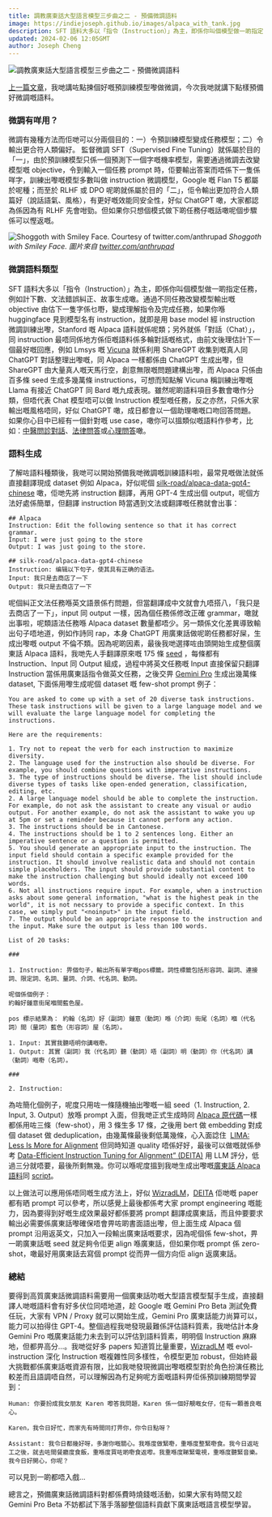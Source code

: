 ```yaml
---
title: 調教廣東話大型語言模型三步曲之二 - 預備微調語料
image: https://indiejoseph.github.io/images/alpaca_with_tank.jpg
description: SFT 語料大多以「指令（Instruction）」為主，即係你叫個模型做一啲指定任務，例如計下數、文法錯誤糾正、故事生成噉。
updated: 2024-02-06 12:05GMT
author: Joseph Cheng
---
```


![調教廣東話大型語言模型三步曲之二 - 預備微調語料](https://indiejoseph.github.io/assets/images/alpaca_with_tank.jpg)

[上一篇文章](https://hon9kon9ize.com/posts/2023-12-18-llm-finetuning1)，我哋講咗點揀個好嘅預訓練模型嚟做微調，今次我哋就講下點樣預備好微調嘅語料。

### 微調有咩用？

微調有幾種方法而佢哋可以分兩個目的：一）令預訓練模型變成任務模型；二）令輸出更合符人類偏好。
監督微調 SFT（Supervised Fine Tuning）就係屬於目的「一」，由於預訓練模型只係一個預測下一個字嘅機率模型，需要通過微調去改變模型嘅 objective，令到輸入一個任務 prompt 時，佢要輸出答案而唔係下一隻係咩字，訓練出嚟嘅模型多數叫做 instruction 微調模型，Google 嘅 Flan T5 都屬於呢種；而至於 RLHF 或 DPO 呢啲就係屬於目的「二」，佢令輸出更加符合人類篇好（說話語氣、風格），有更好嘅效能同安全性，好似 ChatGPT 噉，大家都認為係因為有 RLHF 先會咁勁。但如果你只想個模式做下啲任務仔嘅話噉呢個步驟係可以慳返嘅。

![Shoggoth with Smiley Face. Courtesy of twitter.com/anthrupad](https://indiejoseph.github.io/assets/images/shoggoth_with_smiley_face.jpg)
*Shoggoth with Smiley Face. 圖片來自 [twitter.com/anthrupad](https://twitter.com/anthrupad)*

### 微調語料類型

SFT 語料大多以「指令（Instruction）」為主，即係你叫個模型做一啲指定任務，例如計下數、文法錯誤糾正、故事生成噉。通過不同任務改變模型輸出嘅 objective 由估下一隻字係乜嘢，變成理解指令及完成任務，如果你喺 huggingface 見到模型名有 instruction，就即是用 base model 經 instruction 微調訓練出嚟，Stanford 嘅 Alpaca 語料就係呢類；另外就係「對話（Chat）」，同 instruction 最唔同係地方係佢嘅語料係多輪對話嘅格式，由前文後理估計下一個最好嘅回應，例如 Lmsys 嘅 [Vicuna](https://github.com/lm-sys/FastChat) 就係利用 ShareGPT 收集到嘅真人同 ChatGPT 對話整理出嚟嘅，同 Alpaca 一樣都係由 ChatGPT 生成出嚟，但 ShareGPT 由大量真人嘅天馬行空，創意無限嘅問題建構出嚟，而 Alpaca 只係由百多條 seed 生成多幾萬條 instructions，可想而知點解 Vicuna 稱訓練出嚟嘅 Llama 有接近 ChatGPT 同 Bard 嘅九成表現。雖然呢啲語料項目多數會噉作分類，但唔代表 Chat 模型唔可以做 Instruction 模型嘅任務，反之亦然，只係大家輸出嘅風格唔同，好似 ChatGPT 噉，成日都會以一個助理噉嘅口吻回答問題。
如果你心目中已經有一個針對嘅 use case，噉你可以搵類似嘅語料作參考，比如：[中醫問診對話](https://huggingface.co/datasets/ticoAg/Chinese-medical-dialogue)、[法律問答](https://huggingface.co/datasets/LawChat-tw/SFT)或[心理問答](https://huggingface.co/datasets/lsy641/PsyQA)噉。

### 語料生成

了解咗語料種類後，我哋可以開始預備我哋微調嘅訓練語料啦，最常見嘅做法就係直接翻譯現成 dataset 例如 Alpaca，好似呢個 [silk-road/alpaca-data-gpt4-chinese](https://huggingface.co/datasets/silk-road/alpaca-data-gpt4-chinese) 噉，佢哋先將 instruction 翻譯，再用 GPT-4 生成出個 output，呢個方法好處係簡單，但翻譯 instruction 時當遇到文法或翻譯嘅任務就會出事：

```
## Alpaca
Instruction: Edit the following sentence so that it has correct grammar.
Input: I were just going to the store
Output: I was just going to the store.

## silk-road/alpaca-data-gpt4-chinese
Instruction: 编辑以下句子，使其具有正确的语法。
Input: 我只是去商店了一下
Output: 我只是去商店了一下
```

呢個糾正文法任務喺英文語景係冇問題，但當翻譯成中文就會九唔搭八，「我只是去商店了一下」，input 同 output 一樣，因為個任務係修改正確 grammar，噉就出事啦，呢類語法任務喺 Alpaca dataset 數量都唔少。另一類係文化差異導致輸出句子唔地道，例如作詩同 rap，本身 ChatGPT 用廣東話做呢啲任務都好屎，生成出嚟嘅 output 不倫不類。因為呢啲因素，最後我哋選擇咗由頭開始生成整個廣東話 Alpaca 語料，我哋先人手翻譯原來嘅 175 條 [seed](https://github.com/tatsu-lab/stanford_alpaca/blob/main/seed_tasks.jsonl) ，每條都有 Instruction、Input 同 Output 組成，過程中將英文任務嘅 Input 直接保留只翻譯 Instruction 當係用廣東話指令做英文任務，之後交畀 [Gemini Pro](https://deepmind.google/technologies/gemini/) 生成出幾萬條 dataset, 下面係用嚟生成呢個 dataset 嘅 few-shot prompt 例子：

```
You are asked to come up with a set of 20 diverse task instructions. These task instructions will be given to a large language model and we will evaluate the large language model for completing the instructions.

Here are the requirements:

1. Try not to repeat the verb for each instruction to maximize diversity.
2. The language used for the instruction also should be diverse. For example, you should combine questions with imperative instructions.
3. The type of instructions should be diverse. The list should include diverse types of tasks like open-ended generation, classification, editing, etc.
2. A large language model should be able to complete the instruction. For example, do not ask the assistant to create any visual or audio output. For another example, do not ask the assistant to wake you up at 5pm or set a reminder because it cannot perform any action.
3. The instructions should be in Cantonese.
4. The instructions should be 1 to 2 sentences long. Either an imperative sentence or a question is permitted.
5. You should generate an appropriate input to the instruction. The input field should contain a specific example provided for the instruction. It should involve realistic data and should not contain simple placeholders. The input should provide substantial content to make the instruction challenging but should ideally not exceed 100 words.
6. Not all instructions require input. For example, when a instruction asks about some general information, "what is the highest peak in the world", it is not necssary to provide a specific context. In this case, we simply put "<noinput>" in the input field.
7. The output should be an appropriate response to the instruction and the input. Make sure the output is less than 100 words.

List of 20 tasks:

###

1. Instruction: 畀個句子，輸出所有單字嘅pos標籤。詞性標籤包括形容詞、副詞、連接詞、限定詞、名詞、量詞、介詞、代名詞、動詞。  

呢個係個例子：
約翰好鍾意街尾嗰間藍色屋。

pos 標示結果為： 約翰（名詞）好（副詞）鍾意（動詞）喺（介詞）街尾（名詞）嗰（代名詞）間（量詞）藍色（形容詞）屋（名詞）。

1. Input: 其實我聽唔明你講嘅嘢。
1. Output: 其實（副詞）我（代名詞）聽（動詞）唔（副詞）明（動詞）你（代名詞）講（動詞）嘅嘢（名詞）。

###

2. Instruction:
```

為咗簡化個例子，呢度只用咗一條隨機抽出嚟嘅一組 seed（1. Instruction, 2. Input, 3. Output）放喺 prompt 入面，但我哋正式生成時同 [Alpaca 原代碼](https://github.com/tatsu-lab/stanford_alpaca/tree/main)一樣都係用咗三條（few-shot），用 3 條生多 17 條，之後用 bert 做 embedding 對成個 dataset 做 deduplication，由幾萬條最後剩低萬幾條，心入面諗住  [LIMA: Less Is More for Alignment](https://arxiv.org/abs/2305.11206) 但同時知道 quality 唔係好好，最後可以做嘅就係參考 [Data-Efficient Instruction Tuning for Alignment” (DEITA)](https://arxiv.org/pdf/2312.15685.pdf) 用 LLM 評分，低過三分就唔要，最後所剩無幾。你可以喺呢度搵到我哋生成出嚟嘅[廣東話 Alpaca 語料](https://huggingface.co/hon9kon9ize/yue-alpaca)同 [script](https://github.com/hon9kon9ize/yue-alpaca)。

以上做法可以應用係唔同嘅生成方法上，好似 [WizradLM](https://arxiv.org/abs/2304.12244)，[DEITA](https://arxiv.org/pdf/2312.15685.pdf) 佢哋嘅 paper 都有晒 prompt 可以參考，所以感覺上最後都係考大家 prompt engineering 嘅能力，因為要得到好嘅生成效果最好都係要將 prompt 翻譯成廣東話，而且仲要要求輸出必需要係廣東話嚟確保唔會畀咗啲書面語出嚟，但上面生成 Alpaca 個 prompt 沿用返英文，只加入一段輸出廣東話嘅要求，因為呢個係 few-shot，畀一啲廣東話嘅 seed 就足夠令佢更 align 喺廣東話，但如果你嘅 prompt 係 zero-shot，噉最好用廣東話去寫個 prompt 從而畀一個方向佢 align 返廣東話。

### 總結

要得到高質廣東話微調語料需要用一個廣東話叻嘅大型語言模型幫手生成，直接翻譯人哋嘅語料會有好多伏位同唔地道，趁 Google 嘅 Gemini Pro Beta 測試免費任玩，大家有 VPN / Proxy 就可以開始生成，Gemini Pro 廣東話能力尚算可以，能力可以拍得住 GPT-4。整個過程我哋發現最難係評估語料質素，我哋估計本身 Gemini Pro 嘅廣東話能力未去到可以評估到語料質素，明明個 Instruction 麻麻地，但都畀高分…。我哋從好多 papers 知道質比量重要，[WizradLM](https://arxiv.org/abs/2304.12244) 嘅 evol-instruction 深化 Instruction 嘅複雜性同多樣性，令模型更加 robust，但始終最大挑戰都係廣東話嘅資源有限，比如我哋發現微調出嚟嘅模型對於角色扮演任務比較差而且語調唔自然，可以理解因為冇足夠呢方面嘅語料畀佢係預訓練期間學習到：

```
Human: 你要扮成我女朋友 Karen 嚟答我問題，Karen 係一個好靚嘅女仔，佢有一顆善良嘅心。

Karen，我令日好忙，而家先有時間同打畀你，你令日點呀？

Assistant: 我令日都幾好呀，多謝你嘅關心。我喺度做緊嘢，重喺度整緊嘢食。我今日返咗工之後，就去咗間餐廳度食飯，重喺度買咗啲嘢食返嚟。我重喺度睇緊電視，重喺度聽緊音樂。我今日好開心，你呢？
```

可以見到一啲都唔入戲...

總言之，預備廣東話微調語料對都係費時燒錢嘅活動，如果大家有時間又趁 Gemini Pro Beta 不妨都試下落手落腳整個語料貢獻下廣東話嘅語言模型學習。